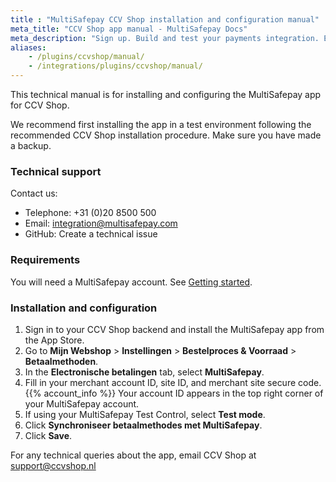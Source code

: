 ```yaml
---
title : "MultiSafepay CCV Shop installation and configuration manual"
meta_title: "CCV Shop app manual - MultiSafepay Docs"
meta_description: "Sign up. Build and test your payments integration. Explore our products and services. Use our API Reference, SDKs, and wrappers. Get support."
aliases: 
    - /plugins/ccvshop/manual/
    - /integrations/plugins/ccvshop/manual/
---
```


This technical manual is for installing and configuring the MultiSafepay app for CCV Shop.

We recommend first installing the app in a test environment following the recommended CCV Shop installation procedure. Make sure you have made a backup.

### Technical support
Contact us:

- Telephone: +31 (0)20 8500 500
- Email: <integration@multisafepay.com>
- GitHub: Create a technical issue

### Requirements
You will need a MultiSafepay account. See [Getting started](/getting-started/).

### Installation and configuration
1. Sign in to your CCV Shop backend and install the MultiSafepay app from the App Store.
2. Go to **Mijn Webshop** > **Instellingen** > **Bestelproces & Voorraad** > **Betaalmethoden**.
3. In the **Electronische betalingen** tab, select **MultiSafepay**.
4. Fill in your merchant account ID, site ID, and merchant site secure code. {{% account_info %}}
Your account ID appears in the top right corner of your MultiSafepay account.
5. If using your MultiSafepay Test Control, select **Test mode**.
6. Click **Synchroniseer betaalmethodes met MultiSafepay**.
7. Click **Save**.

For any technical queries about the app, email CCV Shop at <support@ccvshop.nl>
